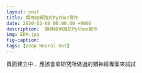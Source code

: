 ```yaml
---
layout: post
title: 類神經網路於Python實作
date: 2020-02-08 00:00:00 +0000
description:  類神經網路於Python實作
img: EDM.jpg 
fig-caption:
tags: [Deep Neural Net]
---
```


頁面建立中...
應該會拿研究所做過的類神經專案來試試

